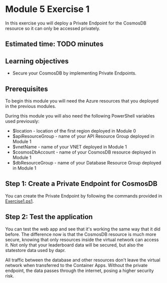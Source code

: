 # Module 5 Exercise 1

In this exercise you will deploy a Private Endpoint for the CosmosDB resource so it can only be accessed privately.

## Estimated time: TODO minutes

## Learning objectives

- Secure your CosmosDB by implementing Private Endpoints.

## Prerequisites

To begin this module you will need the Azure resources that you deployed in the previous modules.

During this module you will also need the following PowerShell variables used previously:

- $location - location of the first region deployed in Module 0
- $apiResourceGroup  - name of your API Resource Group deployed in Module 1
- $vnetName - name of your VNET deployed in Module 1
- $cosmosDbAccount - name of your CosmosDB resource deployed in Module 1
- $dbResourceGroup - name of your Database Resource Group deployed in Module 1

## Step 1: Create a Private Endpoint for CosmosDB

You can create the Private Endpoint by following the commands provided in [Exercise1.ps1](./Exercise1.ps1).

## Step 2: Test the application

You can test the web app and see that it's working the same way that it did before. The difference now is that the CosmosDB resource is much more secure, knowing that only resources inside the virtual network can access it. Not only that your leaderboard data will be secured, but also the statestore data used by dapr.

All traffic between the database and other resources don't leave the virtual network when transferred to the Container Apps. Without the private endpoint, the data passes through the internet, posing a higher security risk.
